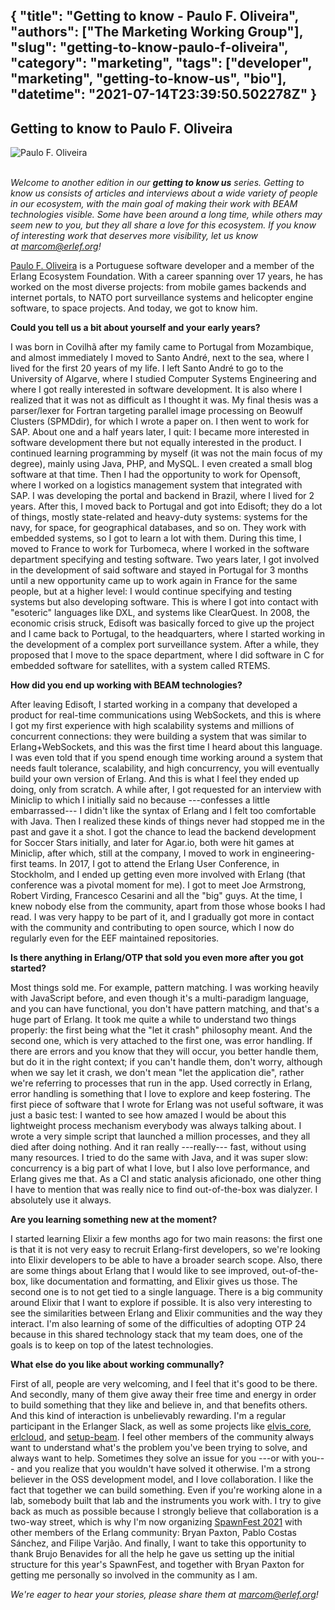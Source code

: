 {
  "title": "Getting to know - Paulo F. Oliveira",
  "authors": ["The Marketing Working Group"],
  "slug": "getting-to-know-paulo-f-oliveira",
  "category": "marketing",
  "tags": ["developer", "marketing", "getting-to-know-us", "bio"],
  "datetime": "2021-07-14T23:39:50.502278Z"
}
---
Getting to know to Paulo F. Oliveira
---


<img src="/images/getting-to-know/poliveira.png" class="img-fluid" alt="Paulo F. Oliveira"/>

<br/>
<br/>

*Welcome to another edition in our **getting to know us** series.
Getting to know us consists of articles and interviews about a wide
variety of people in our ecosystem, with the main goal of making their
work with BEAM technologies visible. Some have been around a long time,
while others may seem new to you, but they all share a love for this
ecosystem. If you know of interesting work that deserves more
visibility, let us know at <marcom@erlef.org>!*

[Paulo F. Oliveira](https://github.com/paulo-ferraz-oliveira) is a Portuguese software developer and a member of the
Erlang Ecosystem Foundation. With a career spanning over 17 years, he
has worked on the most diverse projects: from mobile games backends
and internet portals, to NATO port surveillance systems and helicopter
engine software, to space projects. And today, we got to know him.

**Could you tell us a bit about yourself and your early years?**

I was born in Covilhã after my family came to Portugal from Mozambique,
and almost immediately I moved to Santo André, next to the sea, where I
lived for the first 20 years of my life.
I left Santo André to go to the University of Algarve, where I studied
Computer Systems Engineering and where I got really interested in
software development. It is also where I realized that it was not as
difficult as I thought it was. My final thesis was a parser/lexer for
Fortran targeting parallel image processing on Beowulf Clusters
(SPMDdir), for which I wrote a paper on.
I then went to work for SAP. About one and a half years later, I quit: I
became more interested in software development there but not equally
interested in the product.
I continued learning programming by myself (it was not the main focus of
my degree), mainly using Java, PHP, and MySQL. I even created a small
blog software at that time.
Then I had the opportunity to work for Opensoft, where I worked on a
logistics management system that integrated with SAP. I was developing
the portal and backend in Brazil, where I lived for 2 years.
After this, I moved back to Portugal and got into Edisoft; they do a lot
of things, mostly state-related and heavy-duty systems: systems for the
navy, for space, for geographical databases, and so on. They work with
embedded systems, so I got to learn a lot with them. During this time, I
moved to France to work for Turbomeca, where I worked in the software
department specifying and testing software. Two years later, I got
involved in the development of said software and stayed in Portugal for
3 months until a new opportunity came up to work again in France for the
same people, but at a higher level: I would continue specifying and
testing systems but also developing software. This is where I got into
contact with "esoteric" languages like DXL, and systems like
ClearQuest. In 2008, the economic crisis struck, Edisoft was basically
forced to give up the project and I came back to Portugal, to the
headquarters, where I started working in the development of a complex
port surveillance system.
After a while, they proposed that I move to the space department, where I
did software in C for embedded software for satellites, with a system
called RTEMS.

**How did you end up working with BEAM technologies?**

After leaving Edisoft, I started working in a company that developed a
product for real-time communications using WebSockets, and this is where
I got my first experience with high scalability systems and millions of
concurrent connections: they were building a system that was similar to
Erlang+WebSockets, and this was the first time I heard about this
language. I was even told that if you spend enough time working around a
system that needs fault tolerance, scalability, and high concurrency, you
will eventually build your own version of Erlang. And this is what I
feel they ended up doing, only from scratch.
A while after, I got requested for an interview with Miniclip to which I
initially said no because ---confesses a little embarrassed--- I didn't
like the syntax of Erlang and I felt too comfortable with Java. Then I
realized these kinds of things never had stopped me in the past and gave
it a shot. I got the chance to lead the backend development for Soccer
Stars initially, and later for Agar.io, both were hit games at Miniclip,
after which, still at the company, I moved to work in engineering-first
teams.
In 2017, I got to attend the Erlang User Conference, in Stockholm,
and I ended up getting even more involved with Erlang (that conference
was a pivotal moment for me). I got to meet Joe Armstrong, Robert
Virding, Francesco Cesarini and all the "big" guys. At the time, I
knew nobody else from the community, apart from those whose books I had
read. I was very happy to be part of it, and I gradually got more in
contact with the community and contributing to open source, which I
now do regularly even for the EEF maintained repositories.

**Is there anything in Erlang/OTP that sold you even more after you got
started?**

Most things sold me. For example, pattern matching. I was working
heavily with JavaScript before, and even though it's a multi-paradigm
language, and you can have functional, you don't have pattern matching,
and that's a huge part of Erlang.
It took me quite a while to understand two things properly: the first
being what the "let it crash" philosophy meant. And the second one,
which is very attached to the first one, was error handling. If there
are errors and you know that they will occur, you better handle them,
but do it in the right context; if you can't handle them, don't worry,
although when we say let it crash, we don't mean "let the application
die", rather we're referring to processes that run in the app. Used
correctly in Erlang, error handling is something that I love to explore
and keep fostering.
The first piece of software that I wrote for Erlang was not useful
software, it was just a basic test: I wanted to see how amazed I would
be about this lightweight process mechanism everybody was always talking
about. I wrote a very simple script that launched a million processes,
and they all died after doing nothing. And it ran really ---really---
fast, without using many resources. I tried to do the same with Java,
and it was super slow: concurrency is a big part of what I love, but I
also love performance, and Erlang gives me that.
As a CI and static analysis aficionado, one other thing I have to
mention that was really nice to find out-of-the-box was dialyzer. I
absolutely use it always.

**Are you learning something new at the moment?**

I started learning Elixir a few months ago for two main reasons: the
first one is that it is not very easy to recruit Erlang-first developers,
so we're looking into Elixir developers to be able to have a broader
search scope. Also, there are some things about Erlang that I would like
to see improved, out-of-the-box, like documentation and formatting, and
Elixir gives us those.
The second one is to not get tied to a single language. There is a big
community around Elixir that I want to explore if possible. It is also
very interesting to see the similarities between Erlang and Elixir
communities and the way they interact.
I'm also learning of some of the difficulties of adopting OTP 24
because in this shared technology stack that my team does, one of the
goals is to keep on top of the latest technologies.

**What else do you like about working communally?**

First of all, people are very welcoming, and I feel that it's good to
be there. And secondly, many of them give away their free time and
energy in order to build something that they like and believe in, and
that benefits others. And this kind of interaction is unbelievably
rewarding.
I'm a regular participant in the Erlanger Slack, as well as some
projects like [elvis_core](https://github.com/inaka/elvis_core), [erlcloud](https://github.com/erlcloud/erlcloud), 
and [setup-beam](https://github.com/erlef/setup-beam).
I feel other members of the community always want to understand what's
the problem you've been trying to solve, and always want to help.
Sometimes they solve an issue for you ---or with you--- and you realize
that you wouldn't have solved it otherwise. I'm a strong believer in
the OSS development model, and I love collaboration. I like the fact
that together we can build something. Even if you're working alone in a
lab, somebody built that lab and the instruments you work with.
I try to give back as much as possible because I strongly believe that
collaboration is a two-way street, which is why I'm now organizing
[SpawnFest 2021](https://spawnfest.org/) with other members of the Erlang community: Bryan Paxton,
Pablo Costas Sánchez, and Filipe Varjão. And finally, I want to take this
opportunity to thank Brujo Benavides for all the help he gave us setting
up the initial structure for this year's SpawnFest, and together with
Bryan Paxton for getting me personally so involved in the community as I
am.

*We're eager to hear your stories, please share them
at <marcom@erlef.org>!*
